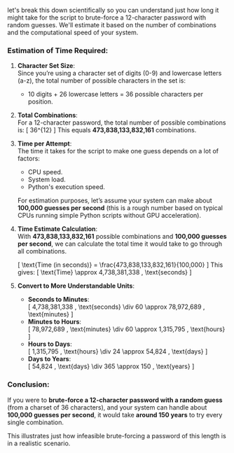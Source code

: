 let's break this down scientifically so you can understand just how long it might take for the script to brute-force a 12-character password with random guesses. We'll estimate it based on the number of combinations and the computational speed of your system.

### Estimation of Time Required:

1. **Character Set Size**:  
   Since you’re using a character set of digits (0-9) and lowercase letters (a-z), the total number of possible characters in the set is:
   - 10 digits + 26 lowercase letters = 36 possible characters per position.

2. **Total Combinations**:  
   For a 12-character password, the total number of possible combinations is:
   \[
   36^{12}
   \]
   This equals **473,838,133,832,161** combinations.

3. **Time per Attempt**:  
   The time it takes for the script to make one guess depends on a lot of factors:
   - CPU speed.
   - System load.
   - Python's execution speed.
   
   For estimation purposes, let’s assume your system can make about **100,000 guesses per second** (this is a rough number based on typical CPUs running simple Python scripts without GPU acceleration).

4. **Time Estimate Calculation**:  
   With **473,838,133,832,161** possible combinations and **100,000 guesses per second**, we can calculate the total time it would take to go through all combinations.

   \[
   \text{Time (in seconds)} = \frac{473,838,133,832,161}{100,000}
   \]
   This gives:
   \[
   \text{Time} \approx 4,738,381,338 \, \text{seconds}
   \]

5. **Convert to More Understandable Units**:
   - **Seconds to Minutes**:  
     \[
     4,738,381,338 \, \text{seconds} \div 60 \approx 78,972,689 \, \text{minutes}
     \]
   - **Minutes to Hours**:  
     \[
     78,972,689 \, \text{minutes} \div 60 \approx 1,315,795 \, \text{hours}
     \]
   - **Hours to Days**:  
     \[
     1,315,795 \, \text{hours} \div 24 \approx 54,824 \, \text{days}
     \]
   - **Days to Years**:  
     \[
     54,824 \, \text{days} \div 365 \approx 150 \, \text{years}
     \]

### Conclusion:

If you were to **brute-force a 12-character password with a random guess** (from a charset of 36 characters), and your system can handle about **100,000 guesses per second**, it would take **around 150 years** to try every single combination.

This illustrates just how infeasible brute-forcing a password of this length is in a realistic scenario.
